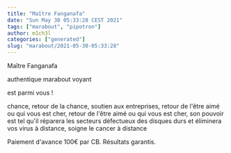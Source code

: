 ```yaml
---
title: "Maître Fanganafa"
date: "Sun May 30 05:33:28 CEST 2021"
tags: ["marabout", "pipotron"]
author: m1ch3l
categories: ["generated"]
slug: "marabout/2021-05-30-05:33:28"
---
```


Maître Fanganafa

authentique marabout voyant

est parmi vous !

chance, retour de la chance, soutien aux entreprises, retour de l'être aimé ou qui vous est cher, retour de l'être aimé ou qui vous est cher, son pouvoir est tel qu'il réparera les secteurs défectueux des disques durs et éliminera vos virus à distance, soigne le cancer à distance

Paiement d'avance 100€ par CB. Résultats garantis.
